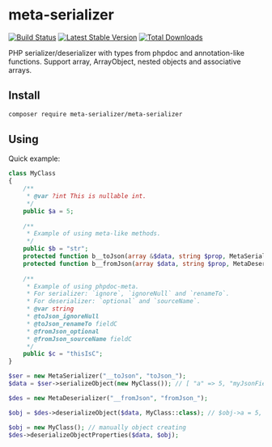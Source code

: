 meta-serializer
===============

[![Build Status](https://travis-ci.org/yar3333/meta-serializer.svg?branch=master)](https://travis-ci.org/yar3333/meta-serializer)
[![Latest Stable Version](https://poser.pugx.org/meta-serializer/meta-serializer/version)](https://packagist.org/packages/meta-serializer/meta-serializer)
[![Total Downloads](https://poser.pugx.org/meta-serializer/meta-serializer/downloads)](https://packagist.org/packages/meta-serializer/meta-serializer)

PHP serializer/deserializer with types from phpdoc and annotation-like functions.
Support array, ArrayObject, nested objects and associative arrays.

Install
-------
```sh
composer require meta-serializer/meta-serializer
```

Using
-----

Quick example:
```php
class MyClass
{
	/**
	 * @var ?int This is nullable int.
	 */
	public $a = 5;
	
	/**
	 * Example of using meta-like methods.
	 */
	public $b = "str";
	protected function b__toJson(array &$data, string $prop, MetaSerializer $ser) { $data['myJsonFieldName'] = $this->b . "InJson"; }
	protected function b__fromJson(array $data, string $prop, MetaDeserializer $des) { $this->b = $data['myJsonFieldName']; }
	
	/**
	 * Example of using phpdoc-meta.
	 * For serializer: `ignore`, `ignoreNull` and `renameTo`.
	 * For deserializer: `optional` and `sourceName`.
	 * @var string
	 * @toJson_ignoreNull
	 * @toJson_renameTo fieldC
	 * @fromJson_optional
	 * @fromJson_sourceName fieldC
	 */
	public $c = "thisIsC";
}

$ser = new MetaSerializer("__toJson", "toJson_");
$data = $ser->serializeObject(new MyClass()); // [ "a" => 5, "myJsonFieldName" => "strInJson", "fieldC" => "thisIsC" ]

$des = new MetaDeserializer("__fromJson", "fromJson_");

$obj = $des->deserializeObject($data, MyClass::class); // $obj->a = 5, $obj->b = "strInJson", $obj->c = "thisIsC"

$obj = new MyClass(); // manually object creating
$des->deserializeObjectProperties($data, $obj);
```
